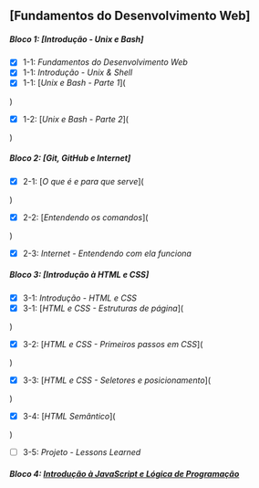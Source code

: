 ## [Fundamentos do Desenvolvimento Web]

##### Bloco 1: [Introdução - Unix e Bash]

- [x] 1-1: _Fundamentos do Desenvolvimento Web_
- [x] 1-1: _Introdução - Unix & Shell_
- [x] 1-1: [_Unix e Bash - Parte 1_](

)
- [x] 1-2: [_Unix e Bash - Parte 2_](

)

##### Bloco 2: [Git, GitHub e Internet]

- [x] 2-1: [_O que é e para que serve_](

)
- [x] 2-2: [_Entendendo os comandos_](

)
- [x] 2-3: _Internet - Entendendo com ela funciona_

##### Bloco 3: [Introdução à HTML e CSS]

- [x] 3-1: _Introdução - HTML e CSS_
- [x] 3-1: [_HTML e CSS - Estruturas de página_](

)
- [x] 3-2: [_HTML e CSS - Primeiros passos em CSS_](

)
- [x] 3-3: [_HTML e CSS - Seletores e posicionamento_](

)
- [x] 3-4: [_HTML Semântico_](

)
- [ ] 3-5: _Projeto - Lessons Learned_

##### Bloco 4: [Introdução à JavaScript e Lógica de Programação]()